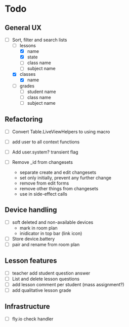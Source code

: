 # Todo

## General UX
- [ ] Sort, filter and search lists
  - [ ] lessons
    - [x] name
    - [x] state
    - [ ] class name
    - [ ] subject name
  - [x] classes
    - [x] name
  - [ ] grades
    - [ ] student name
    - [ ] class name
    - [ ] subject name

## Refactoring
- [ ] Convert Table.LiveViewHelpers to using macro
- [ ] add user to all context functions
- [ ] Add user.system? transient flag

- [ ] Remove _id from changesets
  - separate create and edit changesets
  - set only initially, prevent any further change
  - remove from edit forms
  - remove other things from changesets
  - use in side-effect calls

## Device handling
- [ ] soft deleted and non-available devices
  - mark in room plan
  - inidicator in top bar (link icon)
- [ ] Store device.battery
- [ ] pair and rename from room plan

## Lesson features
- [ ] teacher add student question answer
- [ ] List and delete lesson questions
- [ ] add lesson comment per student (mass assignment?)
- [ ] add qualitative lesson grade

## Infrastructure
- [ ] fly.io check handler
